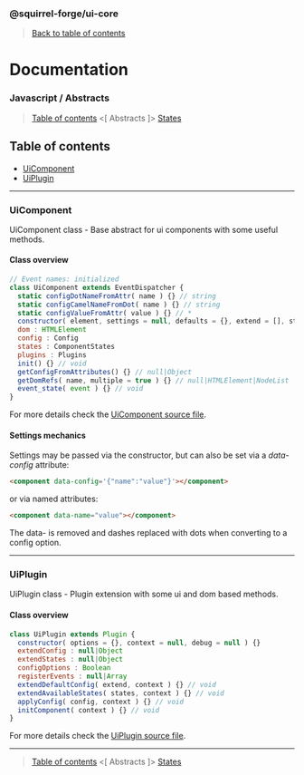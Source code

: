 ### @squirrel-forge/ui-core
> [Back to table of contents](../README.md)

# Documentation
### Javascript / Abstracts
> [Table of contents](../README.md) <[ Abstracts ]> [States](States.md)

## Table of contents
 - [UiComponent](#UiComponent)
 - [UiPlugin](#UiPlugin)

---

### UiComponent
UiComponent class - Base abstract for ui components with some useful methods.

#### Class overview
```javascript
// Event names: initialized
class UiComponent extends EventDispatcher {
  static configDotNameFromAttr( name ) {} // string
  static configCamelNameFromDot( name ) {} // string
  static configValueFromAttr( value ) {} // *
  constructor( element, settings = null, defaults = {}, extend = [], states = {}, plugins = [], init = true, debug = null ) {}
  dom : HTMLElement
  config : Config
  states : ComponentStates
  plugins : Plugins
  init() {} // void
  getConfigFromAttributes() {} // null|Object
  getDomRefs( name, multiple = true ) {} // null|HTMLElement|NodeList
  event_state( event ) {} // void
}
```
For more details check the [UiComponent source file](../../src/es6/Abstracts/UiComponent.js).

#### Settings mechanics
Settings may be passed via the constructor, but can also be set via a *data-config* attribute:
```html
<component data-config='{"name":"value"}'></component>
```
or via named attributes:
```html
<component data-name="value"></component>
```
The data- is removed and dashes replaced with dots when converting to a config option.

---

### UiPlugin
UiPlugin class - Plugin extension with some ui and dom based methods.

#### Class overview
```javascript
class UiPlugin extends Plugin {
  constructor( options = {}, context = null, debug = null ) {}
  extendConfig : null|Object
  extendStates : null|Object
  configOptions : Boolean
  registerEvents : null|Array
  extendDefaultConfig( extend, context ) {} // void
  extendAvailableStates( states, context ) {} // void
  applyConfig( config, context ) {} // void
  initComponent( context ) {} // void
}
```
For more details check the [UiPlugin source file](../../src/es6/Abstracts/UiPlugin.js).

---

> [Table of contents](../README.md) <[ Abstracts ]> [States](States.md)
